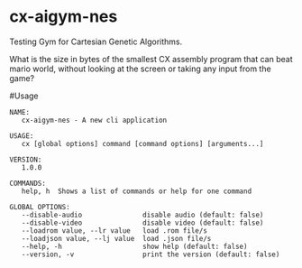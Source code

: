 # cx-aigym-nes

Testing Gym for Cartesian Genetic Algorithms.

What is the size in bytes of the smallest CX assembly program that can beat mario world, without looking at the screen or taking any input from the game?

#Usage

```
NAME:
   cx-aigym-nes - A new cli application

USAGE:
   cx [global options] command [command options] [arguments...]

VERSION:
   1.0.0

COMMANDS:
   help, h  Shows a list of commands or help for one command

GLOBAL OPTIONS:
   --disable-audio               disable audio (default: false)
   --disable-video               disable video (default: false)
   --loadrom value, --lr value   load .rom file/s
   --loadjson value, --lj value  load .json file/s
   --help, -h                    show help (default: false)
   --version, -v                 print the version (default: false)
```